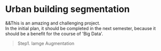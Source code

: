# Urban building segmentation
&&This is an amazing and challenging project.<br> In the initial plan, it should be completed in the next semester, because it should be a benefit for the course of  'Big Data'.<br>
> Step1. Iamge Augmentation<br>
